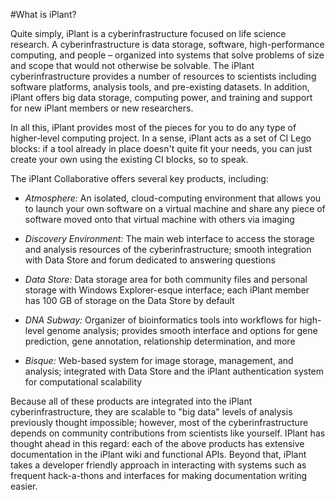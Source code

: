 #What is iPlant?

Quite simply, iPlant is a cyberinfrastructure focused on life science research. A cyberinfrastructure is data storage, software, high-performance computing, and people 
– organized into systems that solve problems of size and scope that would not otherwise be solvable. The iPlant cyberinfrastructure provides a number of resources to scientists
including software platforms, analysis tools, and pre-existing datasets. In addition, iPlant offers big data storage, computing power, and training and support for new iPlant members or new researchers.

In all this, iPlant provides most of the pieces for you to do any type of higher-level computing project. 
In a sense, iPlant acts as a set of CI Lego blocks: if a tool already in place doesn't quite fit your needs, you can just create your own
using the existing CI blocks, so to speak. 

The iPlant Collaborative offers several key products, including:
* *Atmosphere:* An isolated, cloud-computing environment that allows you to launch your own software on a virtual machine
and share any piece of software moved onto that virtual machine with others via imaging

* *Discovery Environment:*  The main web interface to access the storage and analysis resources of the cyberinfrastructure; smooth integration with Data Store and 
forum dedicated to answering questions

* *Data Store:* Data storage area for both community files and personal storage with Windows Explorer-esque interface; each iPlant member has 100 GB of storage on the Data Store by default

* *DNA Subway:* Organizer of bioinformatics tools into workflows for high-level genome analysis; provides smooth interface and options for gene prediction, gene annotation, 
relationship determination, and more

* *Bisque:* Web-based system for image storage, management, and analysis; integrated with Data Store and the iPlant authentication system for computational scalability

Because all of these products are integrated into the iPlant cyberinfrastructure, they are scalable to "big data" levels of analysis previously thought impossible; however, most of the
cyberinfrastructure depends on community contributions from scientists like yourself. IPlant has thought ahead in this regard: each of the above products has extensive documentation in the iPlant wiki
and functional APIs. Beyond that, iPlant takes a developer friendly approach in interacting with systems such as frequent hack-a-thons and interfaces for making documentation writing easier.





